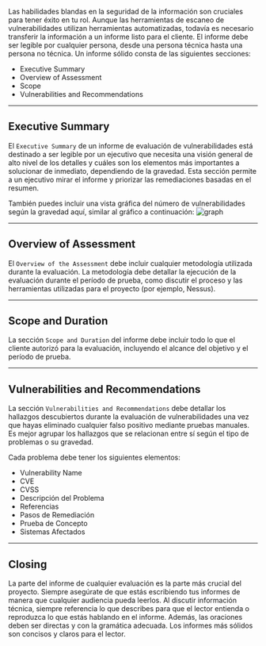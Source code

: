 Las habilidades blandas en la seguridad de la información son cruciales para tener éxito en tu rol. Aunque las herramientas de escaneo de vulnerabilidades utilizan herramientas automatizadas, todavía es necesario transferir la información a un informe listo para el cliente. El informe debe ser legible por cualquier persona, desde una persona técnica hasta una persona no técnica. Un informe sólido consta de las siguientes secciones:

- Executive Summary
- Overview of Assessment
- Scope
- Vulnerabilities and Recommendations

---

## Executive Summary

El `Executive Summary` de un informe de evaluación de vulnerabilidades está destinado a ser legible por un ejecutivo que necesita una visión general de alto nivel de los detalles y cuáles son los elementos más importantes a solucionar de inmediato, dependiendo de la gravedad. Esta sección permite a un ejecutivo mirar el informe y priorizar las remediaciones basadas en el resumen.

También puedes incluir una vista gráfica del número de vulnerabilidades según la gravedad aquí, similar al gráfico a continuación: ![graph](https://academy.hackthebox.com/storage/modules/108/graph.png)

---

## Overview of Assessment

El `Overview of the Assessment` debe incluir cualquier metodología utilizada durante la evaluación. La metodología debe detallar la ejecución de la evaluación durante el período de prueba, como discutir el proceso y las herramientas utilizadas para el proyecto (por ejemplo, Nessus).

---

## Scope and Duration

La sección `Scope and Duration` del informe debe incluir todo lo que el cliente autorizó para la evaluación, incluyendo el alcance del objetivo y el período de prueba.

---

## Vulnerabilities and Recommendations

La sección `Vulnerabilities and Recommendations` debe detallar los hallazgos descubiertos durante la evaluación de vulnerabilidades una vez que hayas eliminado cualquier falso positivo mediante pruebas manuales. Es mejor agrupar los hallazgos que se relacionan entre sí según el tipo de problemas o su gravedad.

Cada problema debe tener los siguientes elementos:

- Vulnerability Name
- CVE
- CVSS
- Descripción del Problema
- Referencias
- Pasos de Remediación
- Prueba de Concepto
- Sistemas Afectados

---

## Closing

La parte del informe de cualquier evaluación es la parte más crucial del proyecto. Siempre asegúrate de que estás escribiendo tus informes de manera que cualquier audiencia pueda leerlos. Al discutir información técnica, siempre referencia lo que describes para que el lector entienda o reproduzca lo que estás hablando en el informe. Además, las oraciones deben ser directas y con la gramática adecuada. Los informes más sólidos son concisos y claros para el lector.